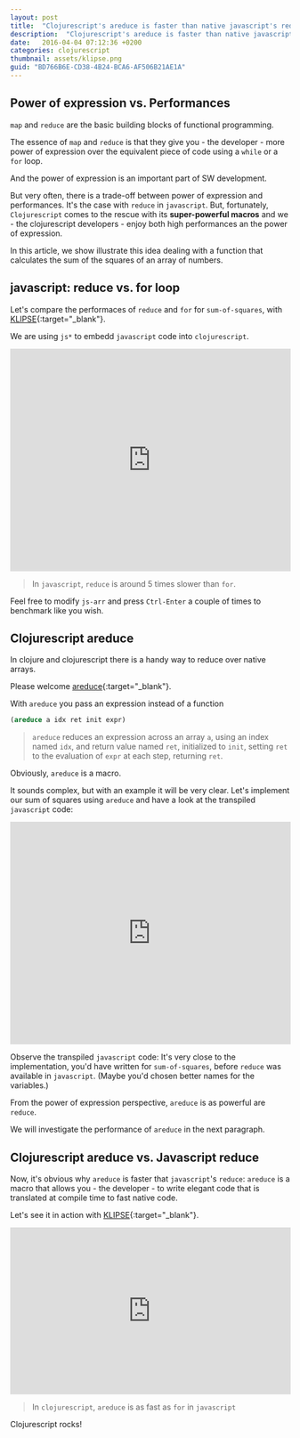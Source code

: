 ```yaml
---
layout: post
title:  "Clojurescript's areduce is faster than native javascript's reduce"
description:  "Clojurescript's areduce is faster than native javascript's reduce"
date:   2016-04-04 07:12:36 +0200
categories: clojurescript
thumbnail: assets/klipse.png
guid: "BD766B6E-CD38-4B24-BCA6-AF506B21AE1A"
---
```



## Power of expression vs. Performances

`map` and `reduce` are the basic building blocks of functional programming.

The essence of `map` and `reduce` is that they give you - the developer - more power of expression over the equivalent piece of code using a `while` or a `for` loop.

And the power of expression is an important part of SW development.

But very often, there is a trade-off between power of expression and performances.
It's the case with `reduce` in `javascript`.
But, fortunately, `Clojurescript` comes to the rescue with its **super-powerful macros** and we - the clojurescript developers - enjoy both high performances an the power of expression.

In this article, we show illustrate this idea dealing with a function that calculates the sum of the squares of an array of numbers.

## javascript: reduce vs. for loop

Let's compare the performaces of `reduce` and `for` for `sum-of-squares`, with [KLIPSE][app-url-js]{:target="_blank"}.

We are using `js*` to embedd `javascript` code into `clojurescript`.


<iframe frameborder="0" width="100%" height="400px"
    src= 
    "http://app.klipse.tech/?eval_only=1&cljs_in=(def%20n%201000000)%0A(def%20js-arr%20(to-array%20(range%20n)))%0A%0A(defn%20sum-of-squares-reduce-js%20%5Barr%5D%0A%20%20(js*%20%22arr.reduce(function(res%2C%20val)%20%7Breturn%20res%20%2B%20val%20*%20val%3B%7D%2C%200)%22))%0A%0A%0A(defn%20sum-of-squares-for-js%20%5Barr%5D%0A%20%20(js*%20%0A%20%20%20%20%22var%20res%3D0%3B%0A%20%20%20%20%20for(var%20i%3D0%3B%20i%20%3C%20arr.length%3B%20i%2B%2B)%7B%0A%20%20%20%20%20%20%20res%20%3D%20res%20%2B%20arr%5Bi%5D%20*%20arr%5Bi%5D%3B%0A%20%20%20%20%20%7D%22)%0A%20%20(js*%20%22res%22))%0A%0A(with-out-str%20%0A%20%20%5B(time%20(sum-of-squares-reduce-js%20js-arr))%0A%20%20%20(time%20(sum-of-squares-for-js%20js-arr))%5D)%0A%0A">
    </iframe>


> In `javascript`, `reduce` is around 5 times slower than `for`.

Feel free to modify `js-arr` and press `Ctrl-Enter` a couple of times to benchmark like you wish.


## Clojurescript areduce

In clojure and clojurescript there is a handy way to reduce over native arrays.

Please welcome [areduce](https://clojuredocs.org/clojure.core/areduce){:target="_blank"}.

With `areduce` you pass an expression instead of a function

~~~clojure
(areduce a idx ret init expr)
~~~
> `areduce` reduces an expression across an array `a`, using an index named `idx`, and return value named `ret`, initialized to `init`, setting `ret` to the evaluation of `expr` at each step, returning `ret`.

Obviously, `areduce` is a macro.

It sounds complex, but with an example it will be very clear.
Let's implement our sum of squares using `areduce` and have a look at the transpiled `javascript` code:

<iframe frameborder="0" width="100%" height="400px"
    src= 
    "http://app.klipse.tech/?js_only=1&cljs_in=(defn%20sum-of-squares-clj-areduce%20%5Bxs%5D%0A%20%20(areduce%20xs%20i%20ret%200%0A%20%20%20%20%20%20%20%20%20%20%20(%2B%20ret%20(*%20(aget%20xs%20i)%20(aget%20xs%20i)))))">
</iframe>

Observe the transpiled `javascript` code: It's very close to the implementation, you'd have written for `sum-of-squares`, before `reduce` was available in `javascript`.
(Maybe you'd chosen better names for the variables.)

From the power of expression perspective, `areduce` is as powerful are `reduce`.

We will investigate the performance of `areduce` in the next paragraph.


## Clojurescript areduce vs. Javascript reduce

Now, it's obvious why `areduce` is faster that `javascript`'s `reduce`: `areduce` is a macro that allows you - the developer - to write elegant code that is translated at compile time to fast native code.


Let's see it in action with [KLIPSE][app-url-js]{:target="_blank"}.

<iframe frameborder="0" width="100%" height="300px"
    src= 
    "http://app.klipse.tech/?eval_only=1&cljs_in=(def%20n%201000000)%0A(def%20js-arr%20(to-array%20(range%20n)))%0A%0A(defn%20sum-of-squares-reduce-js%20%5Barr%5D%0A%20%20(js*%20%22arr.reduce(function(res%2C%20val)%20%7Breturn%20res%20%2B%20val%20*%20val%3B%7D%2C%200)%22))%0A%0A%0A(defn%20sum-of-squares-for-js%20%5Barr%5D%0A%20%20(js*%20%0A%20%20%20%20%22var%20res%3D0%3B%0A%20%20%20%20%20for(var%20i%3D0%3B%20i%20%3C%20arr.length%3B%20i%2B%2B)%7B%0A%20%20%20%20%20%20%20res%20%3D%20res%20%2B%20arr%5Bi%5D%20*%20arr%5Bi%5D%3B%0A%20%20%20%20%20%7D%22)%0A%20%20(js*%20%22res%22))%0A%0A(defn%20sum-of-squares-clj-areduce%20%5Bxs%5D%0A%20%20(areduce%20xs%20i%20ret%200%0A%20%20%20%20%20%20%20%20%20%20%20(%2B%20ret%20(*%20(aget%20xs%20i)%20(aget%20xs%20i)))))%0A%0A(with-out-str%20%0A%20%20%5B(time%20(sum-of-squares-reduce-js%20js-arr))%0A%20%20%20(time%20(sum-of-squares-for-js%20js-arr))%0A%20%20%20(time%20(sum-of-squares-clj-areduce%20js-arr))%5D)%0A">
</iframe>


> In `clojurescript`, `areduce` is as fast as `for` in `javascript`



Clojurescript rocks!


[app-url-js]: http://app.klipse.tech?js_only=1

